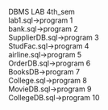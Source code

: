 DBMS LAB 4th_sem<br>
lab1.sql->program 1<br>
bank.sql->program 2<br>
SupplierDB.sql->program 3<br>
StudFac.sql->program 4<br>
airline.sql->program 5<br>
OrderDB.sql->program 6<br>
BooksDB->program 7<br>
College.sql->program 8<br>
MovieDB.sql->program 9<br>
CollegeDB.sql->program 10
